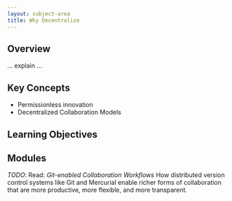 ```yaml
---
layout: subject-area
title: Why Decentralize
---
```


## Overview

... explain ...

## Key Concepts

* Permissionless innovation
* Decentralized Collaboration Models

## Learning Objectives

## Modules

*TODO*: Read: _Git-enabled Collaboration Workflows_ How distributed version control systems like Git and Mercurial enable richer forms of collaboration that are more productive, more flexible, and more transparent.
